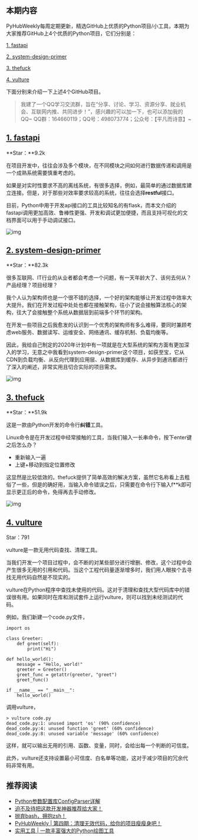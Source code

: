## **本期内容**

PyHubWeekly每周定期更新，精选GitHub上优质的Python项目/小工具，本期为大家推荐GitHub上4个优质的Python项目，它们分别是：

[1. fastapi](https://github.com/tiangolo/fastapi)

[2. system-design-primer](https://github.com/donnemartin/system-design-primer)

[3. thefuck](https://github.com/nvbn/thefuck)

[4. vulture](https://github.com/jendrikseipp/vulture)

下面分别来介绍一下上述4个GitHub项目。

> 我建了一个QQ学习交流群，旨在“分享、讨论、学习、资源分享、就业机会、互联网内推、共同进步！”，感兴趣的可以加一下，也可以添加我的QQ~ QQ群：164660119；QQ号：498073774；公众号：【平凡而诗意】~

## [1. fastapi](https://github.com/tiangolo/fastapi)

**Star：**9.2k

在项目开发中，往往会涉及多个模块，在不同模块之间如何进行数据传递和调用是一个成熟系统需要慎重考虑的。

如果是对实时性要求不高的离线系统，有很多选择，例如，最简单的通过数据库建立连接。但是，对于那些对效率要求较高的系统，往往会选择**restful**接口。

目前，Python中用于开发api接口的工具比较知名的有flask，而本文介绍的fastapi调用更加高效、鲁棒性更强、开发和调试更加便捷，而且支持可视化的文档界面可以用于手动调试接口。

![img](https://pic1.zhimg.com/v2-d83f98215760f6a96631293d9c47b8a8_b.png)

## [2. system-design-primer](https://github.com/donnemartin/system-design-primer)

**Star：**82.3k

很多互联网、IT行业的从业者都会考虑一个问题，有一天年龄大了、该何去何从？产品经理？项目经理？

我个人认为架构师也是一个很不错的选择，一个好的架构能够让开发过程中效率大大提升。我们在开发过程中处处也都在接触架构，往小了说会接触算法核心的架构，往大了会接触整个系统从数据层到前端多个环节的架构。

在开发一些项目之后我愈发的认识到一个优秀的架构师有多么难得，要同时兼顾考虑web服务、数据读写、运维安全、网络通讯、缓存机制、负载均衡等。

因此，我给自己制定的2020年计划中有一项就是在大型系统的架构方面有更加深入的学习，无意之中我看到system-design-primer这个项目，如获至宝，它从CDN到负载均衡、从反向代理到应用层、从数据库到缓存、从异步到通讯都进行了深入的阐述，非常实用且切合实际的项目需求。

![img](https://pic2.zhimg.com/v2-58076678e376c92a16f9dcf1d5b8cebd_b.png)

## [3. thefuck](https://github.com/nvbn/thefuck)

**Star：**51.9k

这是一款由Python开发的命令行**纠错**工具。

Linux命令是在开发过程中经常接触的工具，当我们输入一长串命令，按下enter键之后怎么办？

- 重新输入一遍
- 上键+移动到指定位置修改

这显然是比较低效的。thefuck提供了简单高效的解决方案，虽然它名称看上去粗俗了一些，但是的确好用，当输入命令错误之后，只需要在命令行下输入f**k即可显示更正后的命令，免得再去手动修改。

![img](https://pic3.zhimg.com/v2-fef68d0075236e805eb657180e9bdee2_b.gif)

## [4. vulture](https://github.com/jendrikseipp/vulture)

Star：791

vulture是一款无用代码查找、清理工具。

当我们开发一个项目过程中，会不断的对某些部分进行增删、修改，这个过程中会产生很多无用的引用和代码。当这个工程代码量逐渐增多时，我们用人眼挨个去寻找无用代码自然是不现实的。

vulture在Python程序中查找未使用的代码。这对于清理和查找大型代码库中的错误很有用。如果同时在库和测试套件上运行vulture，则可以找到未经测试的代码。

例如，我们新建一个code.py文件，

```
import os

class Greeter:
    def greet(self):
        print("Hi")

def hello_world():
    message = "Hello, world!"
    greeter = Greeter()
    greet_func = getattr(greeter, "greet")
    greet_func()

if __name__ == "__main__":
    hello_world()
```

调用vulture，

```
> vulture code.py
dead_code.py:1: unused import 'os' (90% confidence)
dead_code.py:4: unused function 'greet' (60% confidence)
dead_code.py:8: unused variable 'message' (60% confidence)
```

这样，就可以输出无用的引用、函数、变量，同时，会给出每一个判断的可信度。

此外，vulture还支持设置最小可信度、白名单等功能，这对于减少项目的冗余代码非常有用。

## **推荐阅读**

- [Python参数配置库ConfigParser详解](https://mp.weixin.qq.com/s?__biz=MzI0NTM1MzA2Mw==&mid=2247484889&idx=1&sn=533d1b59410f8322a0c033afb861cfe6&chksm=e94e9ad1de3913c759960ad12db322daee45d108ebac658bf374fc3dd40f6f36f2692da23e06&token=1456867850&lang=zh_CN#rd)
- [迫不及待把这款开发神器推荐给大家！](https://mp.weixin.qq.com/s?__biz=MzI0NTM1MzA2Mw==&mid=2247484903&idx=1&sn=59dead902c4acc16c5149e3f838aab2d&chksm=e94e9aefde3913f9dc1bd9e584f4a76543253f0bc74354cc6230f2a49a319636e010d9ebb5db&token=1456867850&lang=zh_CN#rd)
- [抛弃bash，拥抱zsh！](https://mp.weixin.qq.com/s?__biz=MzI0NTM1MzA2Mw==&mid=2247484911&idx=1&sn=a02cb8db9508494672f86353acf48783&chksm=e94e9ae7de3913f137dda3702c314af3655c974f31ee7df7f79d7bb982f8f8d0f35adb751176&token=1456867850&lang=zh_CN#rd)
- [PyHubWeekly | 第四期：清理无效代码，给你的项目瘦瘦身吧！](https://mp.weixin.qq.com/s?__biz=MzI0NTM1MzA2Mw==&mid=2247484925&idx=1&sn=3cab27e39dfd34bff4aaa9c4b197ec3f&chksm=e94e9af5de3913e3199f96fb7a4304cb865387973b7552ec4ae77f5e4cfb4131badedbd021ff&token=1456867850&lang=zh_CN#rd)
- [实用工具 | 一款丰富强大的Python绘图工具](https://mp.weixin.qq.com/s?__biz=MzI0NTM1MzA2Mw==&mid=2247484941&idx=1&sn=f5723139558043be73491df76a94da08&chksm=e94e9905de3910134d3afe346678d131fa9f01633879f58880c2e2ecfa1d8b66edaf44886ba3&token=1456867850&lang=zh_CN#rd)